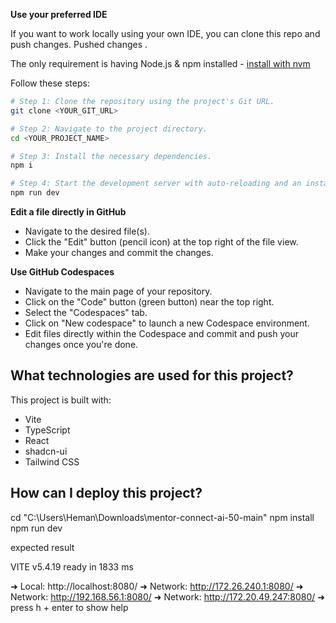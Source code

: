 **Use your preferred IDE**

If you want to work locally using your own IDE, you can clone this repo and push changes. Pushed changes .

The only requirement is having Node.js & npm installed - [install with nvm](https://github.com/nvm-sh/nvm#installing-and-updating)

Follow these steps:

```sh
# Step 1: Clone the repository using the project's Git URL.
git clone <YOUR_GIT_URL>

# Step 2: Navigate to the project directory.
cd <YOUR_PROJECT_NAME>

# Step 3: Install the necessary dependencies.
npm i

# Step 4: Start the development server with auto-reloading and an instant preview.
npm run dev
```

**Edit a file directly in GitHub**

- Navigate to the desired file(s).
- Click the "Edit" button (pencil icon) at the top right of the file view.
- Make your changes and commit the changes.

**Use GitHub Codespaces**

- Navigate to the main page of your repository.
- Click on the "Code" button (green button) near the top right.
- Select the "Codespaces" tab.
- Click on "New codespace" to launch a new Codespace environment.
- Edit files directly within the Codespace and commit and push your changes once you're done.

## What technologies are used for this project?

This project is built with:

- Vite
- TypeScript
- React
- shadcn-ui
- Tailwind CSS

## How can I deploy this project?

cd "C:\Users\Heman\Downloads\mentor-connect-ai-50-main"
npm install
npm run dev

expected result


  VITE v5.4.19  ready in 1833 ms

  ➜  Local:   http://localhost:8080/
  ➜  Network: http://172.26.240.1:8080/
  ➜  Network: http://192.168.56.1:8080/
  ➜  Network: http://172.20.49.247:8080/
  ➜  press h + enter to show help
